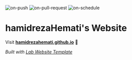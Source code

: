 
  ![on-push](../../actions/workflows/on-push.yaml/badge.svg)
  ![on-pull-request](../../actions/workflows/on-pull-request.yaml/badge.svg)
  ![on-schedule](../../actions/workflows/on-schedule.yaml/badge.svg)

  # hamidrezaHemati's Website

  Visit **[hamidrezahemati.github.io](https://hamidrezahemati.github.io)** 🚀

  _Built with [Lab Website Template](https://greene-lab.gitbook.io/lab-website-template-docs)_
